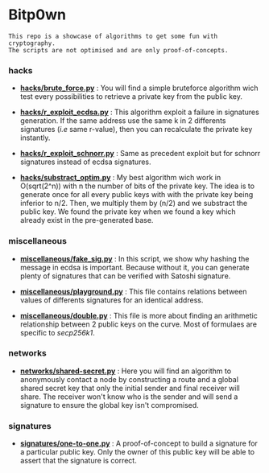 # Bitp0wn

```
This repo is a showcase of algorithms to get some fun with cryptography.
The scripts are not optimised and are only proof-of-concepts.  
```

### hacks

+ __[hacks/brute_force.py](https://github.com/mvrcrypto/bitp0wn/blob/master/hacks/brute_force.py)__ : You will find a simple bruteforce algorithm wich test every possibilities to retrieve a private key from the public key.

+ __[hacks/r_exploit_ecdsa.py](https://github.com/mvrcrypto/bitp0wn/blob/master/hacks/r_exploit_ecdsa.py)__ : This algorithm exploit a failure in signatures generation. If the same address use the same k in 2 differents signatures (_i.e_ same r-value), then you can recalculate the private key instantly.

+ __[hacks/r_exploit_schnorr.py](https://github.com/mvrcrypto/bitp0wn/blob/master/hacks/r_exploit_schnorr.py)__ : Same as precedent exploit but for schnorr signatures instead of ecdsa signatures.

+ __[hacks/substract_optim.py](https://github.com/mvrcrypto/bitp0wn/blob/master/hacks/substract_optim.py)__ : My best algorithm wich work in O(sqrt(2^n)) with n the number of bits of the private key. The idea is to generate once for all every public keys with with the private key being inferior to n/2. Then, we multiply them by (n/2) and we substract the public key. We found the private key when we found a key which already exist in the pre-generated base.

### miscellaneous

+ __[miscellaneous/fake_sig.py](https://github.com/mvrcrypto/bitp0wn/blob/master/miscellaneous/fake_sig.py)__ : In this script, we show why hashing the message in ecdsa is important. Because without it, you can generate plenty of signatures that can be verified with Satoshi signature.


+ __[miscellaneous/playground.py](https://github.com/mvrcrypto/bitp0wn/blob/master/miscellaneous/playground.py)__ : This file contains relations between values of differents signatures for an identical address.

+ __[miscellaneous/double.py](https://github.com/mvrcrypto/bitp0wn/blob/master/miscellaneous/double.py)__ : This file is more about finding an arithmetic relationship between 2 public keys on the curve. Most of formulaes are specific to _secp256k1_.

### networks

+ __[networks/shared-secret.py](https://github.com/mvrcrypto/bitp0wn/blob/master/networks/shared-secret.py)__ : Here you will find an algorithm to anonymously contact a node by constructing a route and a global shared secret key that only the initial sender and final receiver will share. The receiver won't know who is the sender and will send a signature to ensure the global key isn't compromised.

### signatures

+ __[signatures/one-to-one.py](https://github.com/mvrcrypto/bitp0wn/blob/master/signatures/one-to-one.py)__ : A proof-of-concept to build a signature for a particular public key. Only the owner of this public key will be able to assert that the signature is correct.
